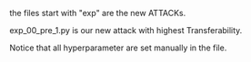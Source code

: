 the files start with "exp" are the new ATTACKs.

exp_00_pre_1.py is our new attack with highest Transferability.

Notice that all hyperparameter are set manually in the file.

